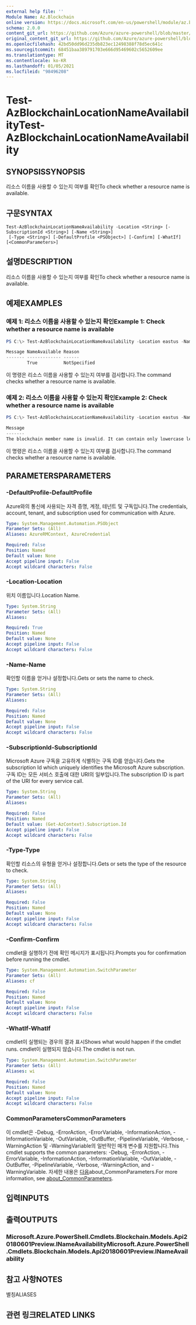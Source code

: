 ```yaml
---
external help file: ''
Module Name: Az.Blockchain
online version: https://docs.microsoft.com/en-us/powershell/module/az.blockchain/test-azblockchainlocationnameavailability
schema: 2.0.0
content_git_url: https://github.com/Azure/azure-powershell/blob/master/src/Blockchain/help/Test-AzBlockchainLocationNameAvailability.md
original_content_git_url: https://github.com/Azure/azure-powershell/blob/master/src/Blockchain/help/Test-AzBlockchainLocationNameAvailability.md
ms.openlocfilehash: 42bd50dd96d235db823ec12498388f78d5ec641c
ms.sourcegitcommit: 68451baa389791703e666d95469602c5652609ee
ms.translationtype: MT
ms.contentlocale: ko-KR
ms.lasthandoff: 01/05/2021
ms.locfileid: "98496208"
---
```

# <span data-ttu-id="d166c-101">Test-AzBlockchainLocationNameAvailability</span><span class="sxs-lookup"><span data-stu-id="d166c-101">Test-AzBlockchainLocationNameAvailability</span></span>

## <span data-ttu-id="d166c-102">SYNOPSIS</span><span class="sxs-lookup"><span data-stu-id="d166c-102">SYNOPSIS</span></span>
<span data-ttu-id="d166c-103">리소스 이름을 사용할 수 있는지 여부를 확인</span><span class="sxs-lookup"><span data-stu-id="d166c-103">To check whether a resource name is available.</span></span>

## <span data-ttu-id="d166c-104">구문</span><span class="sxs-lookup"><span data-stu-id="d166c-104">SYNTAX</span></span>

```
Test-AzBlockchainLocationNameAvailability -Location <String> [-SubscriptionId <String>] [-Name <String>]
 [-Type <String>] [-DefaultProfile <PSObject>] [-Confirm] [-WhatIf] [<CommonParameters>]
```

## <span data-ttu-id="d166c-105">설명</span><span class="sxs-lookup"><span data-stu-id="d166c-105">DESCRIPTION</span></span>
<span data-ttu-id="d166c-106">리소스 이름을 사용할 수 있는지 여부를 확인</span><span class="sxs-lookup"><span data-stu-id="d166c-106">To check whether a resource name is available.</span></span>

## <span data-ttu-id="d166c-107">예제</span><span class="sxs-lookup"><span data-stu-id="d166c-107">EXAMPLES</span></span>

### <span data-ttu-id="d166c-108">예제 1: 리소스 이름을 사용할 수 있는지 확인</span><span class="sxs-lookup"><span data-stu-id="d166c-108">Example 1: Check whether a resource name is available</span></span>
```powershell
PS C:\> Test-AzBlockchainLocationNameAvailability -Location eastus -Name erw123 -type Microsoft.Blockchain/blockchainMembers

Message NameAvailable Reason
------- ------------- ------
        True          NotSpecified
```

<span data-ttu-id="d166c-109">이 명령은 리소스 이름을 사용할 수 있는지 여부를 검사합니다.</span><span class="sxs-lookup"><span data-stu-id="d166c-109">The command checks whether a resource name is available.</span></span>

### <span data-ttu-id="d166c-110">예제 2: 리소스 이름을 사용할 수 있는지 확인</span><span class="sxs-lookup"><span data-stu-id="d166c-110">Example 2: Check whether a resource name is available</span></span>
```powershell
PS C:\> Test-AzBlockchainLocationNameAvailability -Location eastus -Name 123 -Type Microsoft.Blockchain/blockchainMembers

Message                                                                                                                                                                             NameAvailable Reason
-------                                                                                                                                                                             ------------- ------
The blockchain member name is invalid. It can contain only lowercase letters and numbers. The first character must be a letter. The value must be between 2 and 20 characters long. False         Invalid
```

<span data-ttu-id="d166c-111">이 명령은 리소스 이름을 사용할 수 있는지 여부를 검사합니다.</span><span class="sxs-lookup"><span data-stu-id="d166c-111">The command checks whether a resource name is available.</span></span>

## <span data-ttu-id="d166c-112">PARAMETERS</span><span class="sxs-lookup"><span data-stu-id="d166c-112">PARAMETERS</span></span>

### <span data-ttu-id="d166c-113">-DefaultProfile</span><span class="sxs-lookup"><span data-stu-id="d166c-113">-DefaultProfile</span></span>
<span data-ttu-id="d166c-114">Azure와의 통신에 사용되는 자격 증명, 계정, 테넌트 및 구독입니다.</span><span class="sxs-lookup"><span data-stu-id="d166c-114">The credentials, account, tenant, and subscription used for communication with Azure.</span></span>

```yaml
Type: System.Management.Automation.PSObject
Parameter Sets: (All)
Aliases: AzureRMContext, AzureCredential

Required: False
Position: Named
Default value: None
Accept pipeline input: False
Accept wildcard characters: False
```

### <span data-ttu-id="d166c-115">-Location</span><span class="sxs-lookup"><span data-stu-id="d166c-115">-Location</span></span>
<span data-ttu-id="d166c-116">위치 이름입니다.</span><span class="sxs-lookup"><span data-stu-id="d166c-116">Location Name.</span></span>

```yaml
Type: System.String
Parameter Sets: (All)
Aliases:

Required: True
Position: Named
Default value: None
Accept pipeline input: False
Accept wildcard characters: False
```

### <span data-ttu-id="d166c-117">-Name</span><span class="sxs-lookup"><span data-stu-id="d166c-117">-Name</span></span>
<span data-ttu-id="d166c-118">확인할 이름을 얻거나 설정합니다.</span><span class="sxs-lookup"><span data-stu-id="d166c-118">Gets or sets the name to check.</span></span>

```yaml
Type: System.String
Parameter Sets: (All)
Aliases:

Required: False
Position: Named
Default value: None
Accept pipeline input: False
Accept wildcard characters: False
```

### <span data-ttu-id="d166c-119">-SubscriptionId</span><span class="sxs-lookup"><span data-stu-id="d166c-119">-SubscriptionId</span></span>
<span data-ttu-id="d166c-120">Microsoft Azure 구독을 고유하게 식별하는 구독 ID를 얻습니다.</span><span class="sxs-lookup"><span data-stu-id="d166c-120">Gets the subscription Id which uniquely identifies the Microsoft Azure subscription.</span></span>
<span data-ttu-id="d166c-121">구독 ID는 모든 서비스 호출에 대한 URI의 일부입니다.</span><span class="sxs-lookup"><span data-stu-id="d166c-121">The subscription ID is part of the URI for every service call.</span></span>

```yaml
Type: System.String
Parameter Sets: (All)
Aliases:

Required: False
Position: Named
Default value: (Get-AzContext).Subscription.Id
Accept pipeline input: False
Accept wildcard characters: False
```

### <span data-ttu-id="d166c-122">-Type</span><span class="sxs-lookup"><span data-stu-id="d166c-122">-Type</span></span>
<span data-ttu-id="d166c-123">확인할 리소스의 유형을 얻거나 설정합니다.</span><span class="sxs-lookup"><span data-stu-id="d166c-123">Gets or sets the type of the resource to check.</span></span>

```yaml
Type: System.String
Parameter Sets: (All)
Aliases:

Required: False
Position: Named
Default value: None
Accept pipeline input: False
Accept wildcard characters: False
```

### <span data-ttu-id="d166c-124">-Confirm</span><span class="sxs-lookup"><span data-stu-id="d166c-124">-Confirm</span></span>
<span data-ttu-id="d166c-125">cmdlet을 실행하기 전에 확인 메시지가 표시됩니다.</span><span class="sxs-lookup"><span data-stu-id="d166c-125">Prompts you for confirmation before running the cmdlet.</span></span>

```yaml
Type: System.Management.Automation.SwitchParameter
Parameter Sets: (All)
Aliases: cf

Required: False
Position: Named
Default value: None
Accept pipeline input: False
Accept wildcard characters: False
```

### <span data-ttu-id="d166c-126">-WhatIf</span><span class="sxs-lookup"><span data-stu-id="d166c-126">-WhatIf</span></span>
<span data-ttu-id="d166c-127">cmdlet이 실행되는 경우의 결과 표시</span><span class="sxs-lookup"><span data-stu-id="d166c-127">Shows what would happen if the cmdlet runs.</span></span>
<span data-ttu-id="d166c-128">cmdlet이 실행되지 않습니다.</span><span class="sxs-lookup"><span data-stu-id="d166c-128">The cmdlet is not run.</span></span>

```yaml
Type: System.Management.Automation.SwitchParameter
Parameter Sets: (All)
Aliases: wi

Required: False
Position: Named
Default value: None
Accept pipeline input: False
Accept wildcard characters: False
```

### <span data-ttu-id="d166c-129">CommonParameters</span><span class="sxs-lookup"><span data-stu-id="d166c-129">CommonParameters</span></span>
<span data-ttu-id="d166c-130">이 cmdlet은 -Debug, -ErrorAction, -ErrorVariable, -InformationAction, -InformationVariable, -OutVariable, -OutBuffer, -PipelineVariable, -Verbose, -WarningAction 및 -WarningVariable의 일반적인 매개 변수를 지원합니다.</span><span class="sxs-lookup"><span data-stu-id="d166c-130">This cmdlet supports the common parameters: -Debug, -ErrorAction, -ErrorVariable, -InformationAction, -InformationVariable, -OutVariable, -OutBuffer, -PipelineVariable, -Verbose, -WarningAction, and -WarningVariable.</span></span> <span data-ttu-id="d166c-131">자세한 내용은 [다음](http://go.microsoft.com/fwlink/?LinkID=113216)about_CommonParameters.</span><span class="sxs-lookup"><span data-stu-id="d166c-131">For more information, see [about_CommonParameters](http://go.microsoft.com/fwlink/?LinkID=113216).</span></span>

## <span data-ttu-id="d166c-132">입력</span><span class="sxs-lookup"><span data-stu-id="d166c-132">INPUTS</span></span>

## <span data-ttu-id="d166c-133">출력</span><span class="sxs-lookup"><span data-stu-id="d166c-133">OUTPUTS</span></span>

### <span data-ttu-id="d166c-134">Microsoft.Azure.PowerShell.Cmdlets.Blockchain.Models.Api20180601Preview.INameAvailability</span><span class="sxs-lookup"><span data-stu-id="d166c-134">Microsoft.Azure.PowerShell.Cmdlets.Blockchain.Models.Api20180601Preview.INameAvailability</span></span>

## <span data-ttu-id="d166c-135">참고 사항</span><span class="sxs-lookup"><span data-stu-id="d166c-135">NOTES</span></span>

<span data-ttu-id="d166c-136">별칭</span><span class="sxs-lookup"><span data-stu-id="d166c-136">ALIASES</span></span>

## <span data-ttu-id="d166c-137">관련 링크</span><span class="sxs-lookup"><span data-stu-id="d166c-137">RELATED LINKS</span></span>

